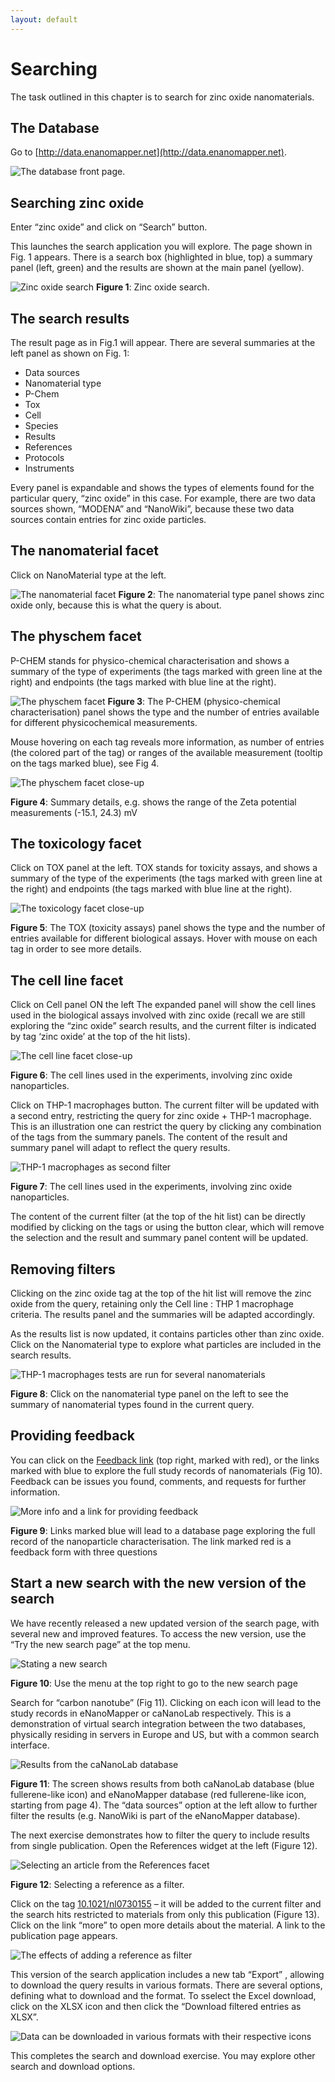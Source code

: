 ```yaml
---
layout: default
---
```


# Searching

The task outlined in this chapter is to search for zinc oxide nanomaterials.

## The Database

Go to [http://data.enanomapper.net](http://data.enanomapper.net).

![The database front page.](media/image2.png)

## Searching zinc oxide

Enter “zinc oxide” and click on “Search” button.

This launches the search application you will explore.  The page shown in Fig. 1 appears. There is a search box (highlighted in blue, top) a summary panel (left, green) and the results are shown at the main panel (yellow). 

![Zinc oxide search](media/image3.png)
**Figure 1**: Zinc oxide search.

## The search results

The result page as in Fig.1 will appear. There are several summaries at the left panel as shown on Fig. 1:

* Data sources
* Nanomaterial type
* P-Chem
* Tox
* Cell
* Species
* Results
* References
* Protocols
* Instruments

Every panel is expandable and shows the types of elements found for the particular query, “zinc oxide” in this case. For example, there are two data sources shown, “MODENA” and “NanoWiki”, because these two data sources contain entries for zinc oxide particles. 

## The nanomaterial facet

Click on NanoMaterial type at the left.

![The nanomaterial facet](media/image4.png)
**Figure 2**: The nanomaterial type panel shows zinc oxide only, because this is what the query is about.

## The physchem facet

P-CHEM stands for physico-chemical characterisation and shows a summary of the type of experiments (the tags marked with green line at the right) and endpoints (the tags marked with blue line at the right).

![The physchem facet](media/image5.png)
**Figure 3**: The P-CHEM (physico-chemical characterisation) panel shows the type and the number of entries available for different physicochemical measurements.

Mouse hovering on each tag reveals more information, as number of entries (the colored part of the tag) or ranges of the available measurement (tooltip on the tags marked blue), see Fig 4.

![The physchem facet close-up](media/image6.png)

**Figure 4**: Summary details, e.g. shows the range of the Zeta potential measurements (-15.1, 24.3) mV

## The toxicology facet

Click on TOX panel at the left. TOX stands for toxicity assays, and shows a summary of the type of the experiments (the tags marked with green line at the right) and endpoints (the tags marked with blue line at the right).

![The toxicology facet close-up](media/image7.png)

**Figure 5**: The TOX (toxicity assays) panel shows the type and the number of entries available for different biological assays.  Hover with mouse on each tag in order to see more details.

## The cell line facet

Click on Cell panel ON the left The expanded panel will show the cell lines used in the biological ass­ays involved with zinc oxide (recall we are still exploring the “zinc oxide” search results, and the current filter is indicated by  tag ‘zinc oxide’ at the top of the hit lists).

![The cell line facet close-up](media/image8.png)

**Figure 6**: The cell lines used in the experiments, involving zinc oxide nanoparticles.

Click on THP-1 macrophages button. The current filter will be updated with a second entry, restricting the query for zinc oxide + THP-1 macrophage. This is an illustration one can restrict the query by clicking any combination of the tags from the summary panels. The content of the result and summary panel will adapt to reflect the query results.

![THP-1 macrophages as second filter](media/image9.png)

**Figure 7**: The cell lines used in the experiments, involving zinc oxide nanoparticles.

The content of the current filter (at the top of the hit list) can be directly modified by clicking on the tags or using the button clear, which will remove the selection and the result and summary panel content will be updated.

## Removing filters 

Clicking on the zinc oxide tag at the top of the hit list will remove the zinc oxide  from the query, retaining only the Cell line : THP 1 macrophage criteria.  The results panel and the summaries will be adapted accordingly.

As the results list is now updated, it contains particles other than zinc oxide.  Click on the Nanomaterial type to explore what particles are included in the search results.

![THP-1 macrophages tests are run for several nanomaterials](media/image10.png)

**Figure 8**: Click on the nanomaterial type panel on the left to see the summary of nanomaterial types found in the current query.

## Providing feedback

You can click on the [Feedback link](http://goo.gl/forms/D7Y3v7vBsX) (top right, marked with red), or the links marked with blue to explore the full study records of nanomaterials (Fig 10). Feedback can be issues you found, comments, and requests for further information.

![More info and a link for providing feedback](media/image11.png)

**Figure 9**: Links marked blue will lead to a database page exploring the full record of the nanoparticle characterisation. The link marked red is a feedback form with three questions

## Start a new search with the new version of the search

We have recently released a new updated version of the search page, with several new and improved features.  To access the new version, use the “Try the new search page” at the top menu. 

![Stating a new search](media/image12.png)

**Figure 10**: Use the menu at the top right to go to the new search page

Search for “carbon nanotube” (Fig 11). Clicking on each icon will lead to the study records in eNanoMapper or caNanoLab respectively. This is a demonstration of virtual search integration between the two databases, physically residing in servers in Europe and US, but with a common search interface.

![Results from the caNanoLab database](media/image13.png)

**Figure 11**: The screen shows results from both caNanoLab database (blue fullerene-like icon) and eNanoMapper database (red fullerene-like icon, starting from page 4). The “data sources” option at the left allow to further filter the results (e.g. NanoWiki is part of the eNanoMapper database).

The next exercise demonstrates how to filter the query to include results from single publication.  Open the References widget at the left (Figure 12).

![Selecting an article from the References facet](media/image14.png)

**Figure 12**: Selecting a reference as a filter.

Click on the tag [10.1021/nl0730155](https://doi.org/10.1021/nl0730155) – it will be added to the current filter and the search hits restricted to materials from only this publication (Figure 13). Click on the link “more” to open more details about the material.  A link to the publication page appears.

![The effects of adding a reference as filter](media/image15.png)

This version of the search application includes a new tab “Export” , allowing to download the query results in various formats. There are several options, defining what to download and the format.  To sselect the Excel download, click on the XLSX icon and then click the “Download filtered entries as XLSX”.

![Data can be downloaded in various formats with their respective icons](media/image16.png)

This  completes the search and download exercise. You may explore other search and download options.
